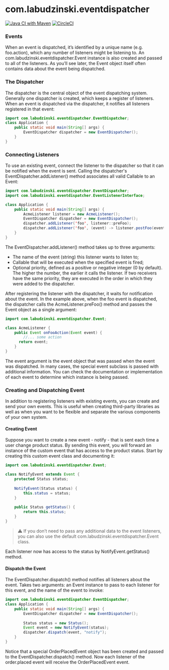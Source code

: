 # com.labudzinski.eventdispatcher

[![Java CI with Maven](https://github.com/labudzinski/eventdispatcher/actions/workflows/maven.yml/badge.svg)](https://github.com/labudzinski/eventdispatcher/actions/workflows/maven.yml)
[![CircleCI](https://circleci.com/gh/labudzinski/eventdispatcher/tree/master.svg?style=svg)](https://circleci.com/gh/labudzinski/eventdispatcher/tree/master)

### Events

When an event is dispatched, it’s identified by a unique name (e.g. foo.action), which any number of listeners might be
listening to. An com.labudzinski.eventdispatcher.Event instance is also created and passed to all of the listeners. As
you’ll see later, the Event object itself often contains data about the event being dispatched.

### The Dispatcher

The dispatcher is the central object of the event dispatching system. Generally one dispatcher is created, which keeps a
register of listeners. When an event is dispatched via the dispatcher, it notifies all listeners registered in that
event:

```java
import com.labudzinski.eventdispatcher.EventDispatcher;
class Application {
    public static void main(String[] args) {
        EventDispatcher dispatcher = new EventDispatcher();
    }
}
```

### Connecting Listeners

To use an existing event, connect the listener to the dispatcher so that it can be notified when the event is sent.
Calling the dispatcher's EventDispatcher.addListener() method associates all valid Callable to an Event:

```java
import com.labudzinski.eventdispatcher.EventDispatcher;
import com.labudzinski.eventdispatcher.EventListenerInterface;

class Application {
    public static void main(String[] args) {
        AcmeListener listener = new AcmeListener();
        EventDispatcher dispatcher = new EventDispatcher();
        dispatcher.addListener('foo', listener::preFoo);
        dispatcher.addListener('foo', (event) -> listener.postFoo(event), 10);
    }
}
```

The EventDispatcher.addListener() method takes up to three arguments:

- The name of the event (string) this listener wants to listen to;
- Callable that will be executed when the specified event is fired;
- Optional priority, defined as a positive or negative integer (0 by default). The higher the number, the earlier it
  calls the listener. If two receivers have the same priority, they are executed in the order in which they were added
  to the dispatcher.

After registering the listener with the dispatcher, it waits for notification about the event. In the example above,
when the foo event is dispatched, the dispatcher calls the AcmeListener.preFoo() method and passes the Event object as a
single argument:

```java
import com.labudzinski.eventdispatcher.Event;

class AcmeListener {
    public Event onFooAction(Event event) {
        //... some action
      return event;
    }
}
```

The event argument is the event object that was passed when the event was dispatched. In many cases, the special event
subclass is passed with additional information. You can check the documentation or implementation of each event to
determine which instance is being passed.

### Creating and Dispatching Event

In addition to registering listeners with existing events, you can create and send your own events. This is useful when
creating third-party libraries as well as when you want to be flexible and separate the various components of your own
system.

#### Creating Event

Suppose you want to create a new event - notify - that is sent each time a user change product status. By sending this
event, you will forward an instance of the custom event that has access to the product status. Start by creating this
custom event class and documenting it:

```java
import com.labudzinski.eventdispatcher.Event;

class NotifyEvent extends Event {
    protected Status status;
    
    NotifyEvent(Status status) {
        this.status = status;
    }
    
    public Status getStatus() {
        return this.status;
    }
}
```

> :warning: If you don’t need to pass any additional data to the event listeners, you can also use the default com.labudzinski.eventdispatcher.Event class.

Each listener now has access to the status by NotifyEvent.getStatus() method.

#### Dispatch the Event

The EventDispatcher.dispatch() method notifies all listeners about the event. Takes two arguments: an Event instance to
pass to each listener for this event, and the name of the event to invoke:

```java
import com.labudzinski.eventdispatcher.EventDispatcher;
class Application {
    public static void main(String[] args) {
        EventDispatcher dispatcher = new EventDispatcher();
        
        Status status = new Status();
        Event event = new NotifyEvent(status);
        dispatcher.dispatch(event, "notify");
    }
}
```

Notice that a special OrderPlacedEvent object has been created and passed to the EventDispatcher.dispatch() method. Now
each listener of the order.placed event will receive the OrderPlacedEvent event.